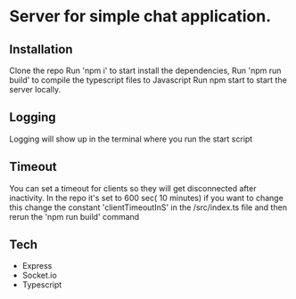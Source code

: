 # Server for simple chat application.

## Installation
Clone the repo
Run 'npm i' to start install the dependencies,
Run 'npm run build' to compile the typescript files to Javascript
Run npm start to start the server locally.

## Logging
Logging will show up in the terminal where you run the start script

## Timeout
You can set a timeout for clients so they will get disconnected after inactivity.
In the repo it's set to 600 sec( 10 minutes)
if you want to change this change the constant 'clientTimeoutInS' in the /src/index.ts file and then rerun the 'npm run build' command

## Tech
  - Express
  - Socket.io
  - Typescript
